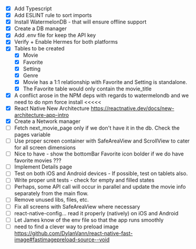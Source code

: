- [x] Add Typescript
- [x] Add ESLINT rule to sort imports  
- [x] Install WatermelonDB - that will ensure offline support  
- [x] Create a DB manager
- [x] Add .env file for keep the API key
- [x] Verify + Enable Hermes for both platforms
- [x] Tables to be created
  - [x] Movie
  - [x] Favorite
  - [x] Setting
  - [x] Genre
  - [x] Movie has a 1:1 relationship with Favorite  and Setting is standalone.
  - [x] The Favorite table would only contain the movie_title
- [x] A conflict arose in the NPM deps with regards to watermelondb and we need to do npm force install <<<<<
- [x] React Native New Architecture https://reactnative.dev/docs/new-architecture-app-intro
- [x] Create a Network manager
- [ ] Fetch next_movie_page only if we don't have it in the db.  Check the pages variable  
- [ ] Use proper screen container with SafeAreaView and ScrollView to cater for all screen dimensions  
- [ ] Nice to have - show the bottomBar Favorite icon bolder if we do have favorite movies  ???
- [ ] Implement Details page
- [ ] Test on both iOS and Android devices - If possible, test on tablets also.   
- [ ] Write proper unit tests - check for empty and filled states  
- [ ] Perhaps, some API call will occur in parallel and update the movie info separately from the main flow.
- [ ] Remove unused libs, files, etc. 
- [ ] Fix all screens with SafeAreaView where necessary 
- [ ] react-native-config... read it properly (natively) on iOS and Android 
- [ ] Let James know of the env file so that the app runs smoothly
- [ ] need to find a clever way to preload image https://github.com/DylanVann/react-native-fast-image#fastimagepreload-source--void
